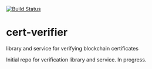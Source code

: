 [![Build Status](https://travis-ci.org/blockchain-certificates/cert-verifier.svg?branch=master)](https://travis-ci.org/blockchain-certificates/cert-verifier)

# cert-verifier
library and service for verifying blockchain certificates

Initial repo for verification library and service. In progress.
